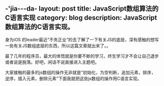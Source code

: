 -'jia---da-
layout:     post
title:      JavaScript数组算法的C语言实现
category:   blog
description: JavaScript数组算法的C语言实现。
---
身为iOS 的leader最近“不务正业”的去了解了一下有关JS的底层，深有感触的想写一些有关JS数组底层的东西，所以这篇文章就出来了。。

最了几年的程序员，最大的体悟就是你要不断的学习，终生学习才不会让自己退步或者说是脱落。好吧，闲话不说直接进入主题吧。

大家接触的最多的js数组的操作无非就是“初始化，为空判断，追加元素，排序，逆序，插入元素，删除元素”下面我就把这些js数组的操作用C语言实现。


